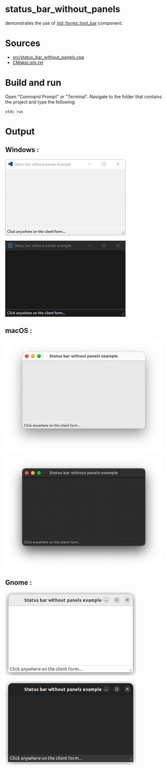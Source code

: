 # status_bar_without_panels

demonstrates the use of [xtd::forms::tool_bar](../../../../src/xtd.forms/include/xtd/forms/status_bar.h) component.

# Sources

* [src/status_bar_without_panels.cpp](src/status_bar_without_panels.cpp)
* [CMakeLists.txt](CMakeLists.txt)

# Build and run

Open "Command Prompt" or "Terminal". Navigate to the folder that contains the project and type the following:

```shell
xtdc run
```

# Output

## Windows :

![Screenshot](../../../../docs/pictures/examples/status_bar_without_panels_w.png)

![Screenshot](../../../../docs/pictures/examples/status_bar_without_panels_wd.png)

## macOS :

![Screenshot](../../../../docs/pictures/examples/status_bar_without_panels_m.png)

![Screenshot](../../../../docs/pictures/examples/status_bar_without_panels_md.png)

## Gnome :

![Screenshot](../../../../docs/pictures/examples/status_bar_without_panels_g.png)

![Screenshot](../../../../docs/pictures/examples/status_bar_without_panels_gd.png)
